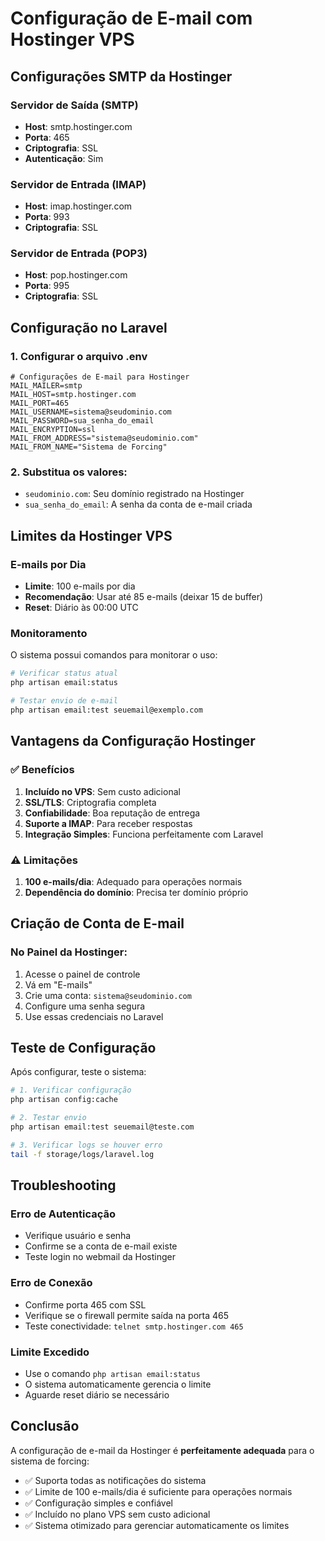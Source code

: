 # Configuração de E-mail com Hostinger VPS

## Configurações SMTP da Hostinger

### Servidor de Saída (SMTP)
- **Host**: smtp.hostinger.com
- **Porta**: 465
- **Criptografia**: SSL
- **Autenticação**: Sim

### Servidor de Entrada (IMAP)
- **Host**: imap.hostinger.com
- **Porta**: 993
- **Criptografia**: SSL

### Servidor de Entrada (POP3)
- **Host**: pop.hostinger.com
- **Porta**: 995
- **Criptografia**: SSL

## Configuração no Laravel

### 1. Configurar o arquivo .env

```env
# Configurações de E-mail para Hostinger
MAIL_MAILER=smtp
MAIL_HOST=smtp.hostinger.com
MAIL_PORT=465
MAIL_USERNAME=sistema@seudominio.com
MAIL_PASSWORD=sua_senha_do_email
MAIL_ENCRYPTION=ssl
MAIL_FROM_ADDRESS="sistema@seudominio.com"
MAIL_FROM_NAME="Sistema de Forcing"
```

### 2. Substitua os valores:
- `seudominio.com`: Seu domínio registrado na Hostinger
- `sua_senha_do_email`: A senha da conta de e-mail criada

## Limites da Hostinger VPS

### E-mails por Dia
- **Limite**: 100 e-mails por dia
- **Recomendação**: Usar até 85 e-mails (deixar 15 de buffer)
- **Reset**: Diário às 00:00 UTC

### Monitoramento
O sistema possui comandos para monitorar o uso:

```bash
# Verificar status atual
php artisan email:status

# Testar envio de e-mail
php artisan email:test seuemail@exemplo.com
```

## Vantagens da Configuração Hostinger

### ✅ Benefícios
1. **Incluído no VPS**: Sem custo adicional
2. **SSL/TLS**: Criptografia completa
3. **Confiabilidade**: Boa reputação de entrega
4. **Suporte a IMAP**: Para receber respostas
5. **Integração Simples**: Funciona perfeitamente com Laravel

### ⚠️ Limitações
1. **100 e-mails/dia**: Adequado para operações normais
2. **Dependência do domínio**: Precisa ter domínio próprio

## Criação de Conta de E-mail

### No Painel da Hostinger:
1. Acesse o painel de controle
2. Vá em "E-mails"
3. Crie uma conta: `sistema@seudominio.com`
4. Configure uma senha segura
5. Use essas credenciais no Laravel

## Teste de Configuração

Após configurar, teste o sistema:

```bash
# 1. Verificar configuração
php artisan config:cache

# 2. Testar envio
php artisan email:test seuemail@teste.com

# 3. Verificar logs se houver erro
tail -f storage/logs/laravel.log
```

## Troubleshooting

### Erro de Autenticação
- Verifique usuário e senha
- Confirme se a conta de e-mail existe
- Teste login no webmail da Hostinger

### Erro de Conexão
- Confirme porta 465 com SSL
- Verifique se o firewall permite saída na porta 465
- Teste conectividade: `telnet smtp.hostinger.com 465`

### Limite Excedido
- Use o comando `php artisan email:status`
- O sistema automaticamente gerencia o limite
- Aguarde reset diário se necessário

## Conclusão

A configuração de e-mail da Hostinger é **perfeitamente adequada** para o sistema de forcing:

- ✅ Suporta todas as notificações do sistema
- ✅ Limite de 100 e-mails/dia é suficiente para operações normais
- ✅ Configuração simples e confiável
- ✅ Incluído no plano VPS sem custo adicional
- ✅ Sistema otimizado para gerenciar automaticamente os limites
